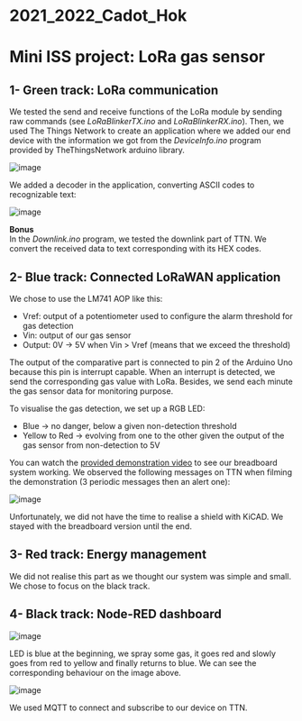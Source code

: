 # 2021_2022_Cadot_Hok

# Mini ISS project: LoRa gas sensor
## 1- Green track: LoRa communication
We tested the send and receive functions of the LoRa module by sending raw commands (see _LoRaBlinkerTX.ino_ and _LoRaBlinkerRX.ino_). Then, we used The Things Network to create an application where we added our end device with the information we got from the _DeviceInfo.ino_ program provided by TheThingsNetwork arduino library.

![image](https://user-images.githubusercontent.com/55708764/152640016-b9ba3d7e-3fbe-475b-9fb7-583ef6a1ae15.png)

We added a decoder in the application, converting ASCII codes to recognizable text:

![image](https://user-images.githubusercontent.com/55708764/152640048-8187989a-2f98-4e14-9180-2ac3669f694b.png)

**Bonus**  
In the _Downlink.ino_ program, we tested the downlink part of TTN. We convert the received data to text corresponding with its HEX codes.

## 2- Blue track: Connected LoRaWAN application
We chose to use the LM741 AOP like this:
* Vref: output of a potentiometer used to configure the alarm threshold for gas detection
* Vin: output of our gas sensor
* Output: 0V -> 5V when Vin > Vref (means that we exceed the threshold)

The output of the comparative part is connected to pin 2 of the Arduino Uno because this pin is interrupt capable. When an interrupt is detected, we send the corresponding gas value with LoRa. Besides, we send each minute the gas sensor data for monitoring purpose.

To visualise the gas detection, we set up a RGB LED:
* Blue -> no danger, below a given non-detection threshold
* Yellow to Red -> evolving from one to the other given the output of the gas sensor from non-detection to 5V

You can watch the [provided demonstration video](https://github.com/MOSH-Insa-Toulouse/2021_2022_Cadot_Hok/blob/main/demonstration_video.mp4) to see our breadboard system working.
We observed the following messages on TTN when filming the demonstration (3 periodic messages then an alert one):

![image](https://user-images.githubusercontent.com/55708764/152640504-919f4db8-500b-4372-9535-e3817cbb39ef.png)

Unfortunately, we did not have the time to realise a shield with KiCAD. We stayed with the breadboard version until the end.

## 3- Red track: Energy management
We did not realise this part as we thought our system was simple and small. We chose to focus on the black track.

## 4- Black track: Node-RED dashboard
![image](https://user-images.githubusercontent.com/55708764/152640737-65287892-41c7-4117-8d98-80d7ed08e129.png)

LED is blue at the beginning, we spray some gas, it goes red and slowly goes from red to yellow and finally returns to blue. We can see the corresponding behaviour on the image above.

![image](https://user-images.githubusercontent.com/55708764/152640747-ca9d8f6f-48fc-4b55-b850-008d96c8e567.png)

We used MQTT to connect and subscribe to our device on TTN.  

